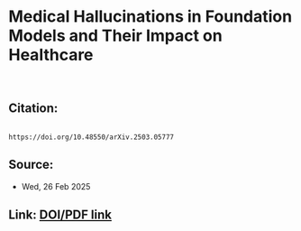 # Medical Hallucinations in Foundation Models and Their Impact on Healthcare

<br>

## Citation: 
```

https://doi.org/10.48550/arXiv.2503.05777

```

## Source:
  - Wed, 26 Feb 2025

## Link: [DOI/PDF link](https://doi.org/10.48550/arXiv.2503.05777)
